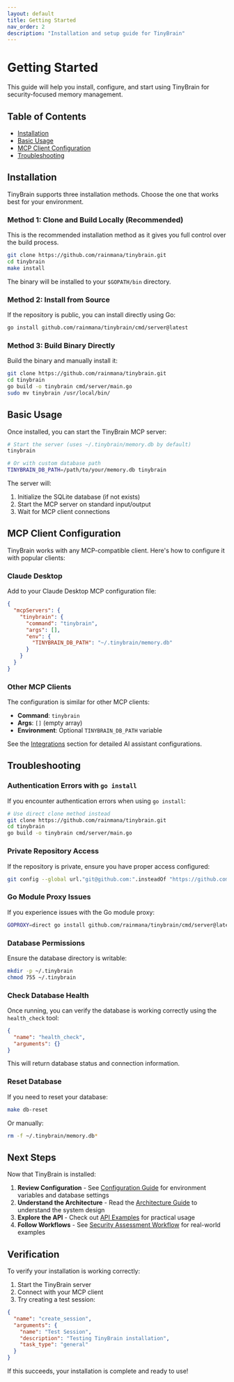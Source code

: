 ```yaml
---
layout: default
title: Getting Started
nav_order: 2
description: "Installation and setup guide for TinyBrain"
---
```


# Getting Started

This guide will help you install, configure, and start using TinyBrain for security-focused memory management.

## Table of Contents
- [Installation](#installation)
- [Basic Usage](#basic-usage)
- [MCP Client Configuration](#mcp-client-configuration)
- [Troubleshooting](#troubleshooting)

## Installation

TinyBrain supports three installation methods. Choose the one that works best for your environment.

### Method 1: Clone and Build Locally (Recommended)

This is the recommended installation method as it gives you full control over the build process.

```bash
git clone https://github.com/rainmana/tinybrain.git
cd tinybrain
make install
```

The binary will be installed to your `$GOPATH/bin` directory.

### Method 2: Install from Source

If the repository is public, you can install directly using Go:

```bash
go install github.com/rainmana/tinybrain/cmd/server@latest
```

### Method 3: Build Binary Directly

Build the binary and manually install it:

```bash
git clone https://github.com/rainmana/tinybrain.git
cd tinybrain
go build -o tinybrain cmd/server/main.go
sudo mv tinybrain /usr/local/bin/
```

## Basic Usage

Once installed, you can start the TinyBrain MCP server:

```bash
# Start the server (uses ~/.tinybrain/memory.db by default)
tinybrain

# Or with custom database path
TINYBRAIN_DB_PATH=/path/to/your/memory.db tinybrain
```

The server will:
1. Initialize the SQLite database (if not exists)
2. Start the MCP server on standard input/output
3. Wait for MCP client connections

## MCP Client Configuration

TinyBrain works with any MCP-compatible client. Here's how to configure it with popular clients:

### Claude Desktop

Add to your Claude Desktop MCP configuration file:

```json
{
  "mcpServers": {
    "tinybrain": {
      "command": "tinybrain",
      "args": [],
      "env": {
        "TINYBRAIN_DB_PATH": "~/.tinybrain/memory.db"
      }
    }
  }
}
```

### Other MCP Clients

The configuration is similar for other MCP clients:
- **Command**: `tinybrain`
- **Args**: `[]` (empty array)
- **Environment**: Optional `TINYBRAIN_DB_PATH` variable

See the [Integrations](integrations/ai-assistants.md) section for detailed AI assistant configurations.

## Troubleshooting

### Authentication Errors with `go install`

If you encounter authentication errors when using `go install`:

```bash
# Use direct clone method instead
git clone https://github.com/rainmana/tinybrain.git
cd tinybrain
go build -o tinybrain cmd/server/main.go
```

### Private Repository Access

If the repository is private, ensure you have proper access configured:

```bash
git config --global url."git@github.com:".insteadOf "https://github.com/"
```

### Go Module Proxy Issues

If you experience issues with the Go module proxy:

```bash
GOPROXY=direct go install github.com/rainmana/tinybrain/cmd/server@latest
```

### Database Permissions

Ensure the database directory is writable:

```bash
mkdir -p ~/.tinybrain
chmod 755 ~/.tinybrain
```

### Check Database Health

Once running, you can verify the database is working correctly using the `health_check` tool:

```json
{
  "name": "health_check",
  "arguments": {}
}
```

This will return database status and connection information.

### Reset Database

If you need to reset your database:

```bash
make db-reset
```

Or manually:

```bash
rm -f ~/.tinybrain/memory.db*
```

## Next Steps

Now that TinyBrain is installed:

1. **Review Configuration** - See [Configuration Guide](configuration.md) for environment variables and database settings
2. **Understand the Architecture** - Read the [Architecture Guide](architecture.md) to understand the system design
3. **Explore the API** - Check out [API Examples](api/examples.md) for practical usage
4. **Follow Workflows** - See [Security Assessment Workflow](workflows/security-assessment.md) for real-world examples

## Verification

To verify your installation is working correctly:

1. Start the TinyBrain server
2. Connect with your MCP client
3. Try creating a test session:

```json
{
  "name": "create_session",
  "arguments": {
    "name": "Test Session",
    "description": "Testing TinyBrain installation",
    "task_type": "general"
  }
}
```

If this succeeds, your installation is complete and ready to use!
